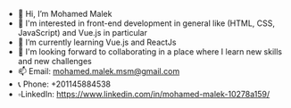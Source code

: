 - 👋 Hi, I’m Mohamed Malek
- 👀 I'm interested in front-end development in general like (HTML, CSS, JavaScript) and Vue.js in particular
- 🌱 I’m currently learning Vue.js and ReactJs
- 💞️ I'm looking forward to collaborating in a place where I learn new skills and new challenges
- 📫 Email: mohamed.malek.msm@gmail.com
- 📞 Phone: +201145884538
- ▫️LinkedIn: https://www.linkedin.com/in/mohamed-malek-10278a159/

<!---
mohamedmalek11/mohamedmalek11 is a ✨ special ✨ repository because its `README.md` (this file) appears on your GitHub profile.
You can click the Preview link to take a look at your changes.
--->

